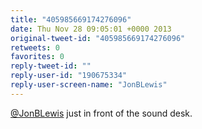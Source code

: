 ```yaml
---
title: "405985669174276096"
date: Thu Nov 28 09:05:01 +0000 2013
original-tweet-id: "405985669174276096"
retweets: 0
favorites: 0
reply-tweet-id: ""
reply-user-id: "190675334"
reply-user-screen-name: "JonBLewis"
---
```

<a href="https://twitter.com/JonBLewis">@JonBLewis</a> just in front of the sound desk.
